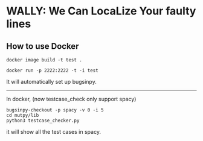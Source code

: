 # WALLY: We Can LocaLize Your faulty lines

## How to use Docker
```
docker image build -t test .
```
```
docker run -p 2222:2222 -t -i test
```
It will automatically set up bugsinpy.

---
In docker, (now testcase_check only support spacy)
```
bugsinpy-checkout -p spacy -v 0 -i 5
cd mutpy/lib
python3 testcase_checker.py
```
it will show all the test cases in spacy.